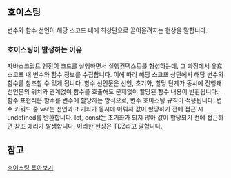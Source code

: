 ## 호이스팅

변수와 함수 선언이 해당 스코드 내에 최상단으로 끌어올려지는 현상을 말합니다.

### 호이스팅이 발생하는 이유

자바스크립트 엔진이 코드를 실행하면서 실행컨텍스트를 형성하는데, 그 과정에서 유효 스코프 내 변수와 함수 정보를 수집합니다. 이에 따라 해당 스코프 상단에서 해당 변수와 함수를 참조할 수 있게 됩니다.
함수 선언문은 선언, 초기화, 할당 단계가 동시에 진행돼 선언문의 위치와 관계없이 함수를 호출해도 문제없이 할당된 함수 내용이 반환됩니다.
함수 표현식은 함수를 변수에 할당하는 방식으로, 변수 호이스팅 규칙이 적용됩니다.
변수 키워드 중 var는 선언과 초기화가 동시에 이뤄져 값이 할당하기 전에 접근 시 undefined를 반환합니다.
let, const는 초기화가 되지 않아 값이 할당되기 전에 접근하면 참조 에러가 발생합니다. 이러한 현상은 TDZ라고 말합니다.

## 참고

[호이스팅 톺아보기](https://www.borntodare.me/js/hoisting)
